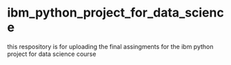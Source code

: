 # ibm_python_project_for_data_science

this respository is for uploading the final assingments for the ibm python project for data science course 
